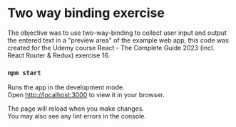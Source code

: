 # Two way binding exercise

The objective was to use two-way-binding to collect user input and output the entered text in a "preview area" of the example web app, this code was created for the Udemy course React - The Complete Guide 2023 (incl. React Router & Redux)
exercise 16.

### `npm start`

Runs the app in the development mode.\
Open [http://localhost:3000](http://localhost:3000) to view it in your browser.

The page will reload when you make changes.\
You may also see any lint errors in the console.
